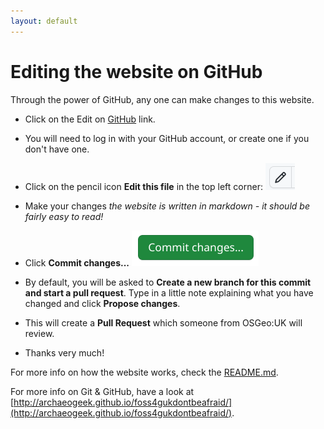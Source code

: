```yaml
---
layout: default
---
```


# Editing the website on GitHub

Through the power of GitHub, any one can make changes to this website. 

- Click on the Edit on [GitHub](https://github.com/osgeouk/website/blob/gh-pages/foss4guklocal2023/index.md) link.

- You will need to log in with your GitHub account, or create one if you don't have one. 

- Click on the pencil icon **Edit this file** in the top left corner: ![](images/github-edit.png)

- Make your changes *the website is written in markdown - it should be fairly easy to read!*

- Click **Commit changes...** ![](images/github-commit-changes.png)

- By default, you will be asked to **Create a new branch for this commit and start a pull request**. Type in a little note explaining what you have changed and click **Propose changes**. 

- This will create a **Pull Request** which someone from OSGeo:UK will review. 

- Thanks very much!

For more info on how the website works, check the [README.md](https://github.com/osgeouk/website). 

For more info on Git & GitHub, have a look at [http://archaeogeek.github.io/foss4gukdontbeafraid/](http://archaeogeek.github.io/foss4gukdontbeafraid/). 

